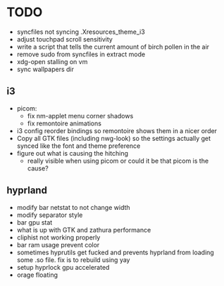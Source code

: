 # TODO
- syncfiles not syncing .Xresources_theme_i3
- adjust touchpad scroll sensitivity
- write a script that tells the current amount of birch pollen in the air
- remove sudo from syncfiles in extract mode
- xdg-open stalling on vm
- sync wallpapers dir

## i3
- picom:
  * fix nm-applet menu corner shadows
  * fix remontoire animations
- i3 config reorder bindings so remontoire shows them in a nicer order
- Copy all GTK files (including nwg-look) so the settings actually get synced like the font and theme preference
- figure out what is causing the hitching
  * really visible when using picom or could it be that picom is the cause?

## hyprland
- modify bar netstat to not change width
- modify separator style
- bar gpu stat
- what is up with GTK and zathura performance 
- cliphist not working properly
- bar ram usage prevent color
- sometimes hyprutils get fucked and prevents hyprland from loading some .so file. fix is to rebuild using yay
- setup hyprlock gpu accelerated
- orage floating

